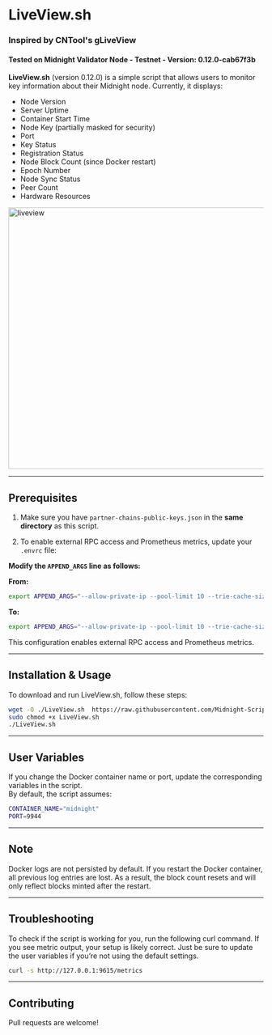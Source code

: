 # LiveView.sh

### Inspired by CNTool's gLiveView  
#### Tested on Midnight Validator Node - Testnet - Version: 0.12.0-cab67f3b

**LiveView.sh** (version 0.12.0) is a simple script that allows users to monitor key information about their Midnight node. Currently, it displays:

- Node Version
- Server Uptime
- Container Start Time
- Node Key (partially masked for security)
- Port
- Key Status
- Registration Status
- Node Block Count (since Docker restart)
- Epoch Number
- Node Sync Status
- Peer Count
- Hardware Resources

<img width="517" alt="liveview" src="https://github.com/user-attachments/assets/e9c154bc-4ac3-4a3f-90d1-964e10a43a1e" />


---

## Prerequisites

1. Make sure you have `partner-chains-public-keys.json` in the **same directory** as this script.

2. To enable external RPC access and Prometheus metrics, update your `.envrc` file:

**Modify the `APPEND_ARGS` line as follows:**

**From:**
```bash
export APPEND_ARGS="--allow-private-ip --pool-limit 10 --trie-cache-size 0 --prometheus-external --rpc-external"
```
**To:**
```bash
export APPEND_ARGS="--allow-private-ip --pool-limit 10 --trie-cache-size 0 --prometheus-external --rpc-external --rpc-methods=Unsafe"
```

This configuration enables external RPC access and Prometheus metrics.

---

## Installation & Usage

To download and run LiveView.sh, follow these steps:

```bash
wget -O ./LiveView.sh  https://raw.githubusercontent.com/Midnight-Scripts/Midnight-Live-View/refs/heads/main/LiveView.sh
sudo chmod +x LiveView.sh
./LiveView.sh
```

---

## User Variables

If you change the Docker container name or port, update the corresponding variables in the script.  
By default, the script assumes:

```bash
CONTAINER_NAME="midnight"
PORT=9944
```

---

## Note

Docker logs are not persisted by default. If you restart the Docker container, all previous log entries are lost. As a result, the block count resets and will only reflect blocks minted after the restart.

---

## Troubleshooting

To check if the script is working for you, run the following curl command. If you see metric output, your setup is likely correct. Just be sure to update the user variables if you’re not using the default settings.

```bash
curl -s http://127.0.0.1:9615/metrics
```

---

## Contributing

Pull requests are welcome!
